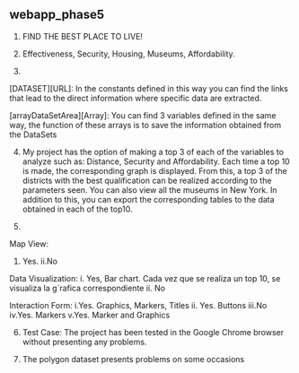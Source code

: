 ## webapp_phase5


1. FIND THE BEST PLACE TO LIVE!

2. Effectiveness, Security, Housing, Museums, Affordability.

3. 
[DATASET][URL]: In the constants defined in this way you can find the links that lead to the direct information where specific data are extracted.

[arrayDataSetArea][Array]: You can find 3 variables defined in the same way, the function of these arrays is to save the information obtained from the DataSets

4. My project has the option of making a top 3 of each of the variables to analyze such as: Distance, Security and Affordability. Each time a top 10 is made, the corresponding graph is displayed.
From this, a top 3 of the districts with the best qualification can be realized according to the parameters seen.
You can also view all the museums in New York.
In addition to this, you can export the corresponding tables to the data obtained in each of the top10.

5.
Map View:
1. Yes. 
ii.No

Data Visualization:
i. Yes, Bar chart. Cada vez que se realiza un top 10, se visualiza la g´rafica correspondiente
ii. No

Interaction Form:
i.Yes. Graphics, Markers, Titles
ii. Yes. Buttons
iii.No
iv.Yes. Markers
v.Yes. Marker and Graphics

6. Test Case:
The project has been tested in the Google Chrome browser without presenting any problems. 

7. The polygon dataset presents problems on some occasions